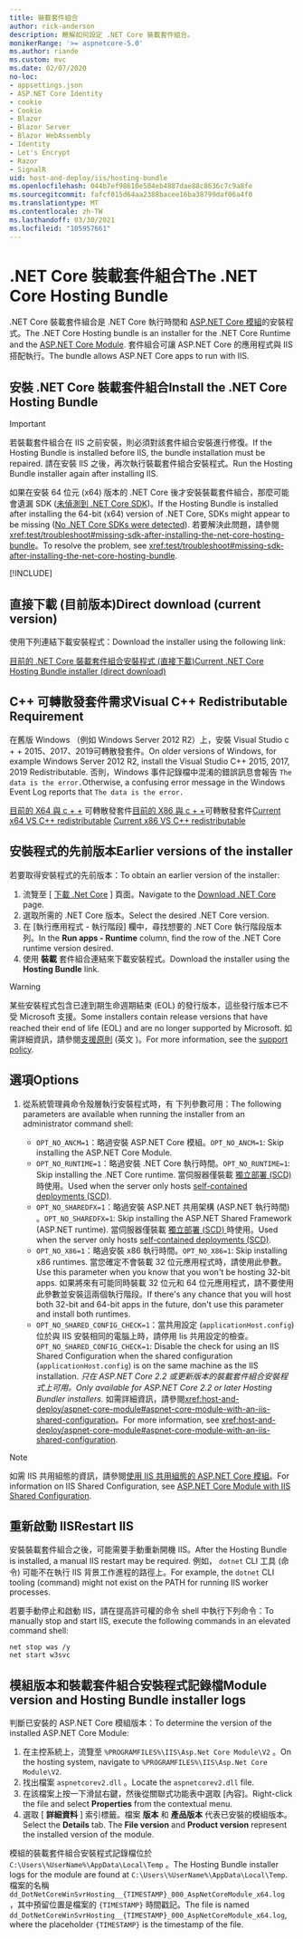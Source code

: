 ```yaml
---
title: 裝載套件組合
author: rick-anderson
description: 瞭解如何設定 .NET Core 裝載套件組合。
monikerRange: '>= aspnetcore-5.0'
ms.author: riande
ms.custom: mvc
ms.date: 02/07/2020
no-loc:
- appsettings.json
- ASP.NET Core Identity
- cookie
- Cookie
- Blazor
- Blazor Server
- Blazor WebAssembly
- Identity
- Let's Encrypt
- Razor
- SignalR
uid: host-and-deploy/iis/hosting-bundle
ms.openlocfilehash: 044b7ef98610e504eb4887dae88c8636c7c9a8fe
ms.sourcegitcommit: fafcf015d64aa2388bacee16ba38799daf06a4f0
ms.translationtype: MT
ms.contentlocale: zh-TW
ms.lasthandoff: 03/30/2021
ms.locfileid: "105957661"
---
```

# <a name="the-net-core-hosting-bundle"></a><span data-ttu-id="12910-103">.NET Core 裝載套件組合</span><span class="sxs-lookup"><span data-stu-id="12910-103">The .NET Core Hosting Bundle</span></span>

<span data-ttu-id="12910-104">.NET Core 裝載套件組合是 .NET Core 執行時間和 [ASP.NET Core 模組](xref:host-and-deploy/aspnet-core-module)的安裝程式。</span><span class="sxs-lookup"><span data-stu-id="12910-104">The .NET Core Hosting bundle is an installer for the .NET Core Runtime and the [ASP.NET Core Module](xref:host-and-deploy/aspnet-core-module).</span></span> <span data-ttu-id="12910-105">套件組合可讓 ASP.NET Core 的應用程式與 IIS 搭配執行。</span><span class="sxs-lookup"><span data-stu-id="12910-105">The bundle allows ASP.NET Core apps to run with IIS.</span></span>

## <a name="install-the-net-core-hosting-bundle"></a><span data-ttu-id="12910-106">安裝 .NET Core 裝載套件組合</span><span class="sxs-lookup"><span data-stu-id="12910-106">Install the .NET Core Hosting Bundle</span></span>

> [!IMPORTANT]
> <span data-ttu-id="12910-107">若裝載套件組合在 IIS 之前安裝，則必須對該套件組合安裝進行修復。</span><span class="sxs-lookup"><span data-stu-id="12910-107">If the Hosting Bundle is installed before IIS, the bundle installation must be repaired.</span></span> <span data-ttu-id="12910-108">請在安裝 IIS 之後，再次執行裝載套件組合安裝程式。</span><span class="sxs-lookup"><span data-stu-id="12910-108">Run the Hosting Bundle installer again after installing IIS.</span></span>
>
> <span data-ttu-id="12910-109">如果在安裝 64 位元 (x64) 版本的 .NET Core 後才安裝裝載套件組合，那麼可能會遺漏 SDK ([未偵測到 .NET Core SDK](xref:test/troubleshoot#no-net-core-sdks-were-detected))。</span><span class="sxs-lookup"><span data-stu-id="12910-109">If the Hosting Bundle is installed after installing the 64-bit (x64) version of .NET Core, SDKs might appear to be missing ([No .NET Core SDKs were detected](xref:test/troubleshoot#no-net-core-sdks-were-detected)).</span></span> <span data-ttu-id="12910-110">若要解決此問題，請參閱 <xref:test/troubleshoot#missing-sdk-after-installing-the-net-core-hosting-bundle>。</span><span class="sxs-lookup"><span data-stu-id="12910-110">To resolve the problem, see <xref:test/troubleshoot#missing-sdk-after-installing-the-net-core-hosting-bundle>.</span></span>

[!INCLUDE[](~/includes/announcements.md)]

## <a name="direct-download-current-version"></a><span data-ttu-id="12910-111">直接下載 (目前版本)</span><span class="sxs-lookup"><span data-stu-id="12910-111">Direct download (current version)</span></span>

<span data-ttu-id="12910-112">使用下列連結下載安裝程式：</span><span class="sxs-lookup"><span data-stu-id="12910-112">Download the installer using the following link:</span></span>

[<span data-ttu-id="12910-113">目前的 .NET Core 裝載套件組合安裝程式 (直接下載)</span><span class="sxs-lookup"><span data-stu-id="12910-113">Current .NET Core Hosting Bundle installer (direct download)</span></span>](https://dotnet.microsoft.com/permalink/dotnetcore-current-windows-runtime-bundle-installer)

## <a name="visual-c-redistributable-requirement"></a><span data-ttu-id="12910-114">C++ 可轉散發套件需求</span><span class="sxs-lookup"><span data-stu-id="12910-114">Visual C++ Redistributable Requirement</span></span>

<span data-ttu-id="12910-115">在舊版 Windows （例如 Windows Server 2012 R2）上，安裝 Visual Studio c + + 2015、2017、2019可轉散發套件。</span><span class="sxs-lookup"><span data-stu-id="12910-115">On older versions of Windows, for example Windows Server 2012 R2, install the Visual Studio C++ 2015, 2017, 2019 Redistributable.</span></span> <span data-ttu-id="12910-116">否則，Windows 事件記錄檔中混淆的錯誤訊息會報告 `The data is the error.`</span><span class="sxs-lookup"><span data-stu-id="12910-116">Otherwise, a confusing error message in the Windows Event Log reports that `The data is the error.`</span></span>

<span data-ttu-id="12910-117">[目前的 X64 與 c + +](https://aka.ms/vs/16/release/vc_redist.x64.exe) 
 可轉散發套件[目前的 X86 與 c + +](https://aka.ms/vs/16/release/vc_redist.x86.exe)可轉散發套件</span><span class="sxs-lookup"><span data-stu-id="12910-117">[Current x64 VS C++ redistributable](https://aka.ms/vs/16/release/vc_redist.x64.exe)
[Current x86 VS C++ redistributable](https://aka.ms/vs/16/release/vc_redist.x86.exe)</span></span>

## <a name="earlier-versions-of-the-installer"></a><span data-ttu-id="12910-118">安裝程式的先前版本</span><span class="sxs-lookup"><span data-stu-id="12910-118">Earlier versions of the installer</span></span>

<span data-ttu-id="12910-119">若要取得安裝程式的先前版本：</span><span class="sxs-lookup"><span data-stu-id="12910-119">To obtain an earlier version of the installer:</span></span>

1. <span data-ttu-id="12910-120">流覽至 [ [下載 .Net Core](https://dotnet.microsoft.com/download/dotnet-core) ] 頁面。</span><span class="sxs-lookup"><span data-stu-id="12910-120">Navigate to the [Download .NET Core](https://dotnet.microsoft.com/download/dotnet-core) page.</span></span>
1. <span data-ttu-id="12910-121">選取所需的 .NET Core 版本。</span><span class="sxs-lookup"><span data-stu-id="12910-121">Select the desired .NET Core version.</span></span>
1. <span data-ttu-id="12910-122">在 [執行應用程式 - 執行階段] 欄中，尋找想要的 .NET Core 執行階段版本列。</span><span class="sxs-lookup"><span data-stu-id="12910-122">In the **Run apps - Runtime** column, find the row of the .NET Core runtime version desired.</span></span>
1. <span data-ttu-id="12910-123">使用 **裝載** 套件組合連結來下載安裝程式。</span><span class="sxs-lookup"><span data-stu-id="12910-123">Download the installer using the **Hosting Bundle** link.</span></span>

> [!WARNING]
> <span data-ttu-id="12910-124">某些安裝程式包含已達到期生命週期結束 (EOL) 的發行版本，這些發行版本已不受 Microsoft 支援。</span><span class="sxs-lookup"><span data-stu-id="12910-124">Some installers contain release versions that have reached their end of life (EOL) and are no longer supported by Microsoft.</span></span> <span data-ttu-id="12910-125">如需詳細資訊，請參閱[支援原則](https://dotnet.microsoft.com/platform/support/policy/dotnet-core) \(英文 \)。</span><span class="sxs-lookup"><span data-stu-id="12910-125">For more information, see the [support policy](https://dotnet.microsoft.com/platform/support/policy/dotnet-core).</span></span>

## <a name="options"></a><span data-ttu-id="12910-126">選項</span><span class="sxs-lookup"><span data-stu-id="12910-126">Options</span></span>

1. <span data-ttu-id="12910-127">從系統管理員命令殼層執行安裝程式時，有 下列參數可用：</span><span class="sxs-lookup"><span data-stu-id="12910-127">The following parameters are available when running the installer from an administrator command shell:</span></span>

   * <span data-ttu-id="12910-128">`OPT_NO_ANCM=1`：略過安裝 ASP.NET Core 模組。</span><span class="sxs-lookup"><span data-stu-id="12910-128">`OPT_NO_ANCM=1`: Skip installing the ASP.NET Core Module.</span></span>
   * <span data-ttu-id="12910-129">`OPT_NO_RUNTIME=1`：略過安裝 .NET Core 執行時間。</span><span class="sxs-lookup"><span data-stu-id="12910-129">`OPT_NO_RUNTIME=1`: Skip installing the .NET Core runtime.</span></span> <span data-ttu-id="12910-130">當伺服器僅裝載 [獨立部署 (SCD) ](/dotnet/core/deploying/#self-contained-deployments-scd)時使用。</span><span class="sxs-lookup"><span data-stu-id="12910-130">Used when the server only hosts [self-contained deployments (SCD)](/dotnet/core/deploying/#self-contained-deployments-scd).</span></span>
   * <span data-ttu-id="12910-131">`OPT_NO_SHAREDFX=1`：略過安裝 ASP.NET 共用架構 (ASP.NET 執行時間) 。</span><span class="sxs-lookup"><span data-stu-id="12910-131">`OPT_NO_SHAREDFX=1`: Skip installing the ASP.NET Shared Framework (ASP.NET runtime).</span></span> <span data-ttu-id="12910-132">當伺服器僅裝載 [獨立部署 (SCD) ](/dotnet/core/deploying/#self-contained-deployments-scd)時使用。</span><span class="sxs-lookup"><span data-stu-id="12910-132">Used when the server only hosts [self-contained deployments (SCD)](/dotnet/core/deploying/#self-contained-deployments-scd).</span></span>
   * <span data-ttu-id="12910-133">`OPT_NO_X86=1`：略過安裝 x86 執行時間。</span><span class="sxs-lookup"><span data-stu-id="12910-133">`OPT_NO_X86=1`: Skip installing x86 runtimes.</span></span> <span data-ttu-id="12910-134">當您確定不會裝載 32 位元應用程式時，請使用此參數。</span><span class="sxs-lookup"><span data-stu-id="12910-134">Use this parameter when you know that you won't be hosting 32-bit apps.</span></span> <span data-ttu-id="12910-135">如果將來有可能同時裝載 32 位元和 64 位元應用程式，請不要使用此參數並安裝這兩個執行階段。</span><span class="sxs-lookup"><span data-stu-id="12910-135">If there's any chance that you will host both 32-bit and 64-bit apps in the future, don't use this parameter and install both runtimes.</span></span>
   * <span data-ttu-id="12910-136">`OPT_NO_SHARED_CONFIG_CHECK=1`：當共用設定 (`applicationHost.config`) 位於與 IIS 安裝相同的電腦上時，請停用 Iis 共用設定的檢查。</span><span class="sxs-lookup"><span data-stu-id="12910-136">`OPT_NO_SHARED_CONFIG_CHECK=1`: Disable the check for using an IIS Shared Configuration when the shared configuration (`applicationHost.config`) is on the same machine as the IIS installation.</span></span> <span data-ttu-id="12910-137">*只在 ASP.NET Core 2.2 或更新版本的裝載套件組合安裝程式上可用。*</span><span class="sxs-lookup"><span data-stu-id="12910-137">*Only available for ASP.NET Core 2.2 or later Hosting Bundler installers.*</span></span> <span data-ttu-id="12910-138">如需詳細資訊，請參閱<xref:host-and-deploy/aspnet-core-module#aspnet-core-module-with-an-iis-shared-configuration>。</span><span class="sxs-lookup"><span data-stu-id="12910-138">For more information, see <xref:host-and-deploy/aspnet-core-module#aspnet-core-module-with-an-iis-shared-configuration>.</span></span>

> [!NOTE]
> <span data-ttu-id="12910-139">如需 IIS 共用組態的資訊，請參閱[使用 IIS 共用組態的 ASP.NET Core 模組](xref:host-and-deploy/aspnet-core-module#aspnet-core-module-with-an-iis-shared-configuration)。</span><span class="sxs-lookup"><span data-stu-id="12910-139">For information on IIS Shared Configuration, see [ASP.NET Core Module with IIS Shared Configuration](xref:host-and-deploy/aspnet-core-module#aspnet-core-module-with-an-iis-shared-configuration).</span></span>

## <a name="restart-iis"></a><span data-ttu-id="12910-140">重新啟動 IIS</span><span class="sxs-lookup"><span data-stu-id="12910-140">Restart IIS</span></span>

<span data-ttu-id="12910-141">安裝裝載套件組合之後，可能需要手動重新開機 IIS。</span><span class="sxs-lookup"><span data-stu-id="12910-141">After the Hosting Bundle is installed, a manual IIS restart may be required.</span></span> <span data-ttu-id="12910-142">例如， `dotnet` CLI 工具 (命令) 可能不在執行 IIS 背景工作進程的路徑上。</span><span class="sxs-lookup"><span data-stu-id="12910-142">For example, the `dotnet` CLI tooling (command) might not exist on the PATH for running IIS worker processes.</span></span>

<span data-ttu-id="12910-143">若要手動停止和啟動 IIS，請在提高許可權的命令 shell 中執行下列命令：</span><span class="sxs-lookup"><span data-stu-id="12910-143">To manually stop and start IIS, execute the following commands in an elevated command shell:</span></span>

```console
net stop was /y
net start w3svc
```

## <a name="module-version-and-hosting-bundle-installer-logs"></a><span data-ttu-id="12910-144">模組版本和裝載套件組合安裝程式記錄檔</span><span class="sxs-lookup"><span data-stu-id="12910-144">Module version and Hosting Bundle installer logs</span></span>

<span data-ttu-id="12910-145">判斷已安裝的 ASP.NET Core 模組版本：</span><span class="sxs-lookup"><span data-stu-id="12910-145">To determine the version of the installed ASP.NET Core Module:</span></span>

1. <span data-ttu-id="12910-146">在主控系統上，流覽至 `%PROGRAMFILES%\IIS\Asp.Net Core Module\V2` 。</span><span class="sxs-lookup"><span data-stu-id="12910-146">On the hosting system, navigate to `%PROGRAMFILES%\IIS\Asp.Net Core Module\V2`.</span></span>
1. <span data-ttu-id="12910-147">找出檔案 `aspnetcorev2.dll` 。</span><span class="sxs-lookup"><span data-stu-id="12910-147">Locate the `aspnetcorev2.dll` file.</span></span>
1. <span data-ttu-id="12910-148">在該檔案上按一下滑鼠右鍵，然後從關聯式功能表中選取 [內容]。</span><span class="sxs-lookup"><span data-stu-id="12910-148">Right-click the file and select **Properties** from the contextual menu.</span></span>
1. <span data-ttu-id="12910-149">選取 [ **詳細資料** ] 索引標籤。檔案 **版本** 和 **產品版本** 代表已安裝的模組版本。</span><span class="sxs-lookup"><span data-stu-id="12910-149">Select the **Details** tab. The **File version** and **Product version** represent the installed version of the module.</span></span>

<span data-ttu-id="12910-150">模組的裝載套件組合安裝程式記錄檔位於 `C:\Users\%UserName%\AppData\Local\Temp` 。</span><span class="sxs-lookup"><span data-stu-id="12910-150">The Hosting Bundle installer logs for the module are found at `C:\Users\%UserName%\AppData\Local\Temp`.</span></span> <span data-ttu-id="12910-151">檔案的名稱 `dd_DotNetCoreWinSvrHosting__{TIMESTAMP}_000_AspNetCoreModule_x64.log` ，其中預留位置是檔案的 `{TIMESTAMP}` 時間戳記。</span><span class="sxs-lookup"><span data-stu-id="12910-151">The file is named `dd_DotNetCoreWinSvrHosting__{TIMESTAMP}_000_AspNetCoreModule_x64.log`, where the placeholder `{TIMESTAMP}` is the timestamp of the file.</span></span>

